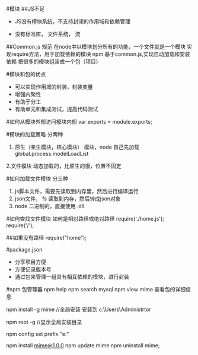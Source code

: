 #模块
##JS不足

- JS没有模块系统，不支持封闭的作用域和依赖管理

- 没有标准库， 文件系统， 流

##Common.js 规范
在node中以模块划分所有的功能，一个文件就是一个模块
实现require方法，用于加载依赖的模块
npm 基于common.js,实现自动加载和安装依赖
把很多的模块组装成一个包（项目）

#模块和包的优点
- 可以实现作用域的封装，封装变量
- 增强内聚性
- 有助于分工
- 有助单元和集成测试，提高代码测试

#如何从模块外部访问模块内部
var exports = module.exports;

#模块的加载策略
分两种
1. 原生（亲生模块，核心模块） 模块，node 自己先加载
global.process.modelLoadList

2.文件模块 动态加载的，比原生的慢，位置不固定

#如何加载文件模块
分三种
1. js脚本文件，需要先读取到内存里，然后进行编译运行
2. json文件， fs 读取到内存，然后转成json对象
3. node 二进制的，直接使用 .dll 

#如何查找文件模块
如何是相对路径或绝对路径
require('./home.js');
require('/');

##如果没有路径
require("home");

#package.json
- 分享项目方便
- 方便记录版本号
- 通过包来管理一组具有相互依赖的模块，进行封装

#npm 包管理器
npm help
npm search mysql
npm view mime    查看包的详细信息

npm install -g mime //全局安装
安装到  c:\Users\Administrtor

npm root -g //显示全局安装目录


npm config set prefix "e:\"


npm install mime@1.0.0
npm update mime
npm uninstall mime;






